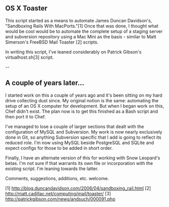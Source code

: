 
## OS X Toaster

This script started as a means to automate James Duncan Davidson's,
"Sandboxing Rails With MacPorts."[1] Once that was done, I thought what would
be cool would be to automate the complete setup of a staging server and
subversion repository using a Mac Mini as the basis - similar to Matt
Simerson's FreeBSD Mail Toaster [2] scripts.

In writing this script, I've leaned considerably on Patrick Gibson's
virtualhost.sh[3] script.

--

## A couple of years later...

I started work on this a couple of years ago and it's been sitting on my hard
drive collecting dust since. My original notion is the same: automating the
setup of an OS X computer for development. But when I began work on this, Chef
didn't exist. The plan now is to get this finished as a Bash script and then
port it to Chef.

I've managed to lose a couple of larger sections that dealt with the
configuration of MySQL and Subversion. My work is now nearly exclusively done
in Git, so anything Subversion specific that I add is going to reflect its
reduced role. I'm now using MySQL beside PostgreSQL and SQLite and expect
configs for those to be added in short order.

Finally, I have an alternate version of this for working with Snow Leopard's
betas. I'm not sure if that warrants its own file or incorporation with the
existing script. I'm leaning towards the latter.

Comments, suggestions, additions, etc. welcome.



[1] http://blog.duncandavidson.com/2006/04/sandboxing_rail.html
[2] http://matt.cadillac.net/computing/mail/toaster/
[3] http://patrickgibson.com/news/andsuch/000091.php